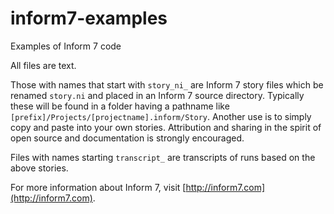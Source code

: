 # inform7-examples
Examples of Inform 7 code

All files are text.

Those with names that start with `story_ni_` are Inform 7 story files which be renamed `story.ni` and placed in an Inform 7 source directory.  Typically these will be found in a folder having a pathname like `[prefix]/Projects/[projectname].inform/Story`. Another use is to simply copy and paste into your own stories.  Attribution and sharing in the spirit of open source and documentation is strongly encouraged.

Files with names starting `transcript_` are transcripts of runs based on the above stories.

For more information about Inform 7, visit [http://inform7.com](http://inform7.com).
